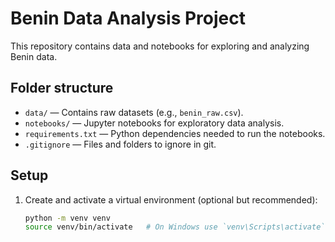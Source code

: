 # Benin Data Analysis Project

This repository contains data and notebooks for exploring and analyzing Benin data.

## Folder structure

- `data/` — Contains raw datasets (e.g., `benin_raw.csv`).
- `notebooks/` — Jupyter notebooks for exploratory data analysis.
- `requirements.txt` — Python dependencies needed to run the notebooks.
- `.gitignore` — Files and folders to ignore in git.

## Setup

1. Create and activate a virtual environment (optional but recommended):

   ```bash
   python -m venv venv
   source venv/bin/activate   # On Windows use `venv\Scripts\activate`
